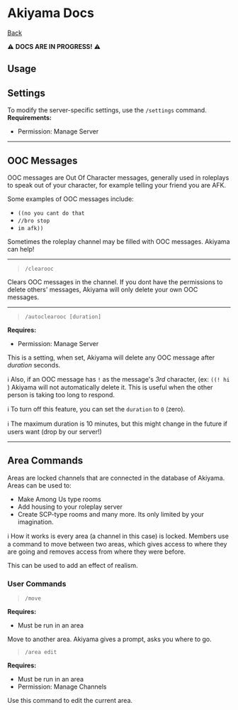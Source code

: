 # Akiyama Docs

[Back](./INDEX.md)

⚠️ **DOCS ARE IN PROGRESS!** ⚠️

Usage
-----

## <a name="settings"></a> Settings

To modify the server-specific settings, use the `/settings` command.
**Requirements:**
- Permission: Manage Server

---

## <a name="ooc"></a> OOC Messages

OOC messages are Out Of Character messages, generally
used in roleplays to speak out of your character,
for example telling your friend you are AFK.

Some examples of OOC messages include:
- `((no you cant do that`
- `//bro stop`
- `im afk))`

Sometimes the roleplay channel may be filled with
OOC messages. Akiyama can help!

---

> <a name="cmd_clearooc"></a> `/clearooc`

Clears OOC messages in the channel. If you dont have
the permissions to delete others' messages, Akiyama
will only delete your own OOC messages.

---

> <a name="cmd_autoclearooc"></a> `/autoclearooc [duration]`

**Requires:**
- Permission: Manage Server

This is a setting, when set, Akiyama will delete any OOC message after *duration* seconds.

ℹ️ Also, if an OOC message has `!` as the message's *3rd* character,
(ex: `((! hi` ) Akiyama will not automatically delete it.
This is useful when the other person is taking too long to respond.

ℹ️ To turn off this feature, you can set the `duration` to `0` (zero).

ℹ️ The maximum duration is 10 minutes, but this might change in the future if users want (drop by our server!)

---

## <a name="area"></a> Area Commands

Areas are locked channels that are connected in the database of Akiyama.
Areas can be used to:
- Make Among Us type rooms
- Add housing to your roleplay server
- Create SCP-type rooms
and many more. Its only limited by your imagination.

ℹ️ How it works is every area (a channel in this case) is locked.
Members use a command to move between two areas, 
which gives access to where they are going and removes access from where they were before.

This can be used to add an effect of realism.

### User Commands

> <a name="cmd_move"></a> `/move`

**Requires:**
- Must be run in an area

Move to another area. Akiyama gives a prompt, asks you where to go.



> <a name="cmd_area_edit"></a> `/area edit`

**Requires:**
- Must be run in an area
- Permission: Manage Channels

Use this command to edit the current area.
